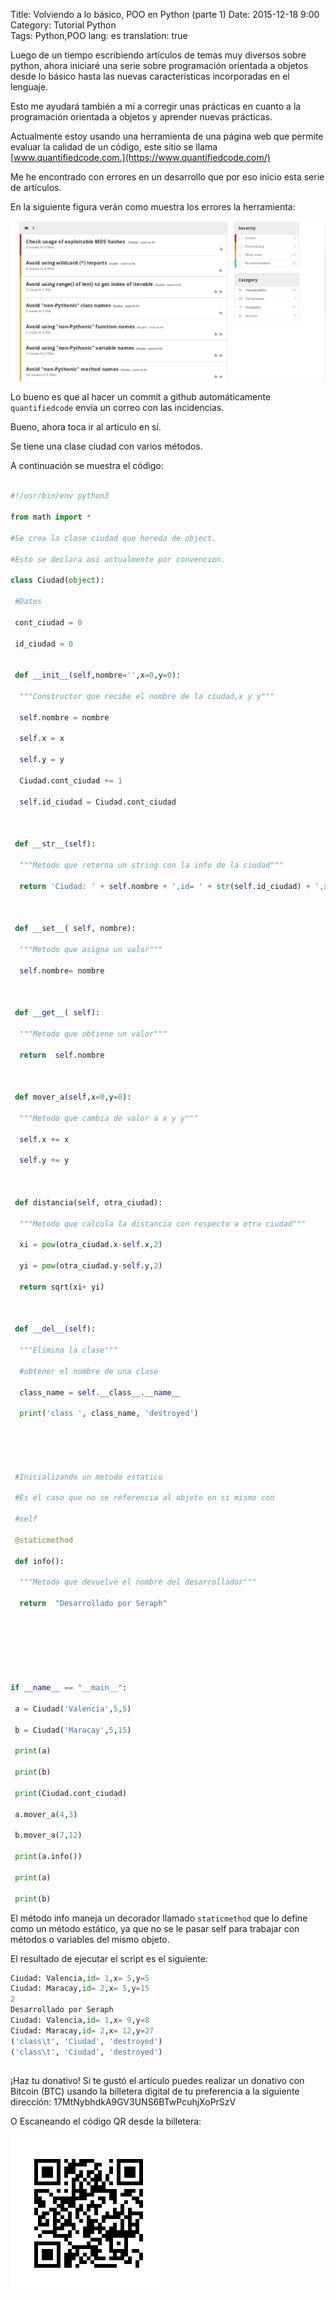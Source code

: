 Title: Volviendo a lo básico, POO en Python (parte 1)
Date: 2015-12-18 9:00
Category: Tutorial Python  
Tags: Python,POO
lang: es
translation: true


Luego de un tiempo escribiendo artículos de temas muy diversos sobre python, ahora iniciaré una serie sobre programación orientada a objetos desde lo básico hasta las nuevas características incorporadas en el lenguaje.

Esto me ayudará también a mí a corregir unas prácticas en cuanto a la programación orientada a objetos y aprender nuevas prácticas.

Actualmente estoy usando una herramienta de una página web que permite evaluar la calidad de un código, este sitio se llama [www.quantifiedcode.com.](https://www.quantifiedcode.com/)

Me he encontrado con errores en un desarrollo que por eso inicio esta serie de artículos.

En la siguiente figura verán como muestra los errores la herramienta:

![](./images/volviendoalobasicopooenpython1-1.png)

Lo bueno es que al hacer un commit a github automáticamente `quantifiedcode` envía un correo con las incidencias.


Bueno, ahora toca ir al artículo en sí.

Se tiene una clase ciudad con varios métodos.

A continuación se muestra el código:
```python

#!/usr/bin/env python3

from math import *

#Se crea la clase ciudad que hereda de object.

#Esto se declara asi actualmente por convencion.

class Ciudad(object):

 #Datos

 cont_ciudad = 0

 id_ciudad = 0


 def __init__(self,nombre='',x=0,y=0):

  """Constructor que recibe el nombre de la ciudad,x y y"""

  self.nombre = nombre

  self.x = x

  self.y = y

  Ciudad.cont_ciudad += 1

  self.id_ciudad = Ciudad.cont_ciudad



 def __str__(self):

  """Metodo que retorna un string con la info de la ciudad"""

  return 'Ciudad: ' + self.nombre + ',id= ' + str(self.id_ciudad) + ',x= %s,y=%s' %(self.x,self.y)



 def __set__( self, nombre):

  """Metodo que asigna un valor"""

  self.nombre= nombre



 def __get__( self):

  """Metodo que obtiene un valor"""

  return  self.nombre



 def mover_a(self,x=0,y=0):

  """Metodo que cambia de valor a x y y"""

  self.x += x

  self.y += y



 def distancia(self, otra_ciudad):

  """Metodo que calcula la distancia con respecto a otra ciudad"""

  xi = pow(otra_ciudad.x-self.x,2)

  yi = pow(otra_ciudad.y-self.y,2)

  return sqrt(xi+ yi)



 def __del__(self):

  """Elimina la clase"""

  #obtener el nombre de una clase

  class_name = self.__class__.__name__

  print('class ', class_name, 'destroyed')





 #Inicializando un metodo estatico

 #Es el caso que no se referencia al objeto en si mismo con

 #self

 @staticmethod

 def info():

  """Metodo que devuelve el nombre del desarrollador"""

  return  "Desarrollado por Seraph"







if __name__ == "__main__":

 a = Ciudad('Valencia',5,5)

 b = Ciudad('Maracay',5,15)

 print(a)

 print(b)

 print(Ciudad.cont_ciudad)

 a.mover_a(4,3)

 b.mover_a(7,12)

 print(a.info())

 print(a)

 print(b)

```


El método info maneja un decorador llamado `staticmethod` que lo define como un método estático, ya que no se le pasar self para trabajar con métodos o variables del mismo objeto.

El resultado de ejecutar el script es el siguiente:
```python
Ciudad: Valencia,id= 1,x= 5,y=5
Ciudad: Maracay,id= 2,x= 5,y=15
2
Desarrollado por Seraph
Ciudad: Valencia,id= 1,x= 9,y=8
Ciudad: Maracay,id= 2,x= 12,y=27
('class\t', 'Ciudad', 'destroyed')
('class\t', 'Ciudad', 'destroyed')
```


##  ##
¡Haz tu donativo!
Si te gustó el artículo puedes realizar un donativo con Bitcoin (BTC)
usando la billetera digital de tu preferencia a la siguiente
dirección: 17MtNybhdkA9GV3UNS6BTwPcuhjXoPrSzV

O Escaneando el código QR desde la billetera:

![17MtNybhdkA9GV3UNS6BTwPcuhjXoPrSzV](./images/17MtNybhdkA9GV3UNS6BTwPcuhjXoPrSzV.png)
